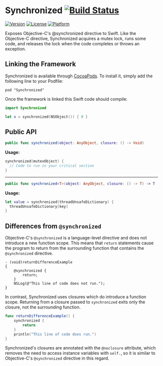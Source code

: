 Synchronized [![Build Status](https://travis-ci.org/ide/Synchronized.svg?branch=master)](https://travis-ci.org/ide/Synchronized)
============

[![Version](https://img.shields.io/cocoapods/v/Synchronized.svg?style=flat)](http://cocoadocs.org/docsets/Synchronized)
[![License](https://img.shields.io/cocoapods/l/Synchronized.svg?style=flat)](http://cocoadocs.org/docsets/Synchronized)
[![Platform](https://img.shields.io/cocoapods/p/Synchronized.svg?style=flat)](http://cocoadocs.org/docsets/Synchronized)

Exposes Objective-C's @synchronized directive to Swift. Like the Objective-C directive, Synchronized acquires a mutex lock, runs some code, and releases the lock when the code completes or throws an exception.

Linking the Framework
---

Synchronized is available through [CocoaPods](http://cocoapods.org). To install it, simply add the following line to your Podfile:

    pod "Synchronized"

Once the framework is linked this Swift code should compile:
```swift
import Synchronized

let x = synchronized(NSObject()) { 0 }
```

Public API
---

```swift
public func synchronized(object: AnyObject, closure: () -> Void)
```

**Usage:**
```swift
synchronized(mutexObject) {
  // Code to run in your critical section
}
```

---

```swift
public func synchronized<T>(object: AnyObject, closure: () -> T) -> T
```

**Usage:**
```swift
let value = synchronized(threadUnsafeDictionary) {
  threadUnsafeDictionary[key]
}
```

Differences from `@synchronized`
---

Objective-C's `@synchronized` is a language-level directive and does not introduce a new function scope. This means that `return` statements cause the program to return from the surrounding function that contains the `@synchronized` directive.

```objc
- (void)returnDifferenceExample
{
    @synchronized {
        return;
    }
    NSLog(@"This line of code does not run.");
}
```

In contrast, Synchronized uses closures which do introduce a function scope. Returning from a closure passed to `synchronized` exits only the closure, not the surrounding function.

```swift
func returnDifferenceExample() {
    synchronized {
        return
    }
    println("This line of code does run.")
}
```

Synchronized's closures are annotated with the `@noclosure` attribute, which removes the need to access instance variables with `self.`, so it is similar to Objective-C's `@synchronized` directive in this regard.
